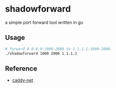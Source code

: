 # shadowforward

a simple port forward tool written in go

## Usage

```bash
# forward 0.0.0.0:1000-2000 to 1.1.1.1:1000-2000.
./shadowforward 1000 2000 1.1.1.1
```

## Reference

- [caddy-net](https://github.com/pieterlouw/caddy-net)
